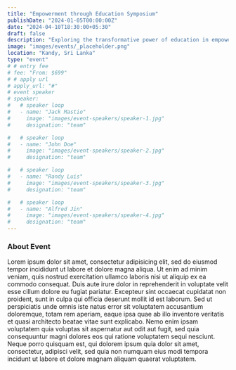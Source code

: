 ```yaml
---
title: "Empowerment through Education Symposium"
publishDate: "2024-01-05T00:00:00Z"
date: "2024-04-10T18:30:00+05:30"
draft: false
description: "Exploring the transformative power of education in empowering communities."
image: "images/events/_placeholder.png"
location: "Kandy, Sri Lanka"
type: "event"
# # entry fee
# fee: "From: $699"
# # apply url
# apply_url: "#"
# event speaker
# speaker:
#   # speaker loop
#   - name: "Jack Mastio"
#     image: "images/event-speakers/speaker-1.jpg"
#     designation: "team"

#   # speaker loop
#   - name: "John Doe"
#     image: "images/event-speakers/speaker-2.jpg"
#     designation: "team"

#   # speaker loop
#   - name: "Randy Luis"
#     image: "images/event-speakers/speaker-3.jpg"
#     designation: "team"

#   # speaker loop
#   - name: "Alfred Jin"
#     image: "images/event-speakers/speaker-4.jpg"
#     designation: "team"
---
```


### About Event

Lorem ipsum dolor sit amet, consectetur adipisicing elit, sed do eiusmod tempor incididunt ut labore et dolore magna aliqua. Ut enim ad minim veniam, quis nostrud exercitation ullamco laboris nisi ut aliquip ex ea commodo consequat. Duis aute irure dolor in reprehenderit in voluptate velit esse cillum dolore eu fugiat pariatur. Excepteur sint occaecat cupidatat non proident, sunt in culpa qui officia deserunt mollit id est laborum. Sed ut perspiciatis unde omnis iste natus error sit voluptatem accusantium doloremque, totam rem aperiam, eaque ipsa quae ab illo inventore veritatis et quasi architecto beatae vitae sunt explicabo. Nemo enim ipsam voluptatem quia voluptas sit aspernatur aut odit aut fugit, sed quia consequuntur magni dolores eos qui ratione voluptatem sequi nesciunt. Neque porro quisquam est, qui dolorem ipsum quia dolor sit amet, consectetur, adipisci velit, sed quia non numquam eius modi tempora incidunt ut labore et dolore magnam aliquam quaerat voluptatem.
